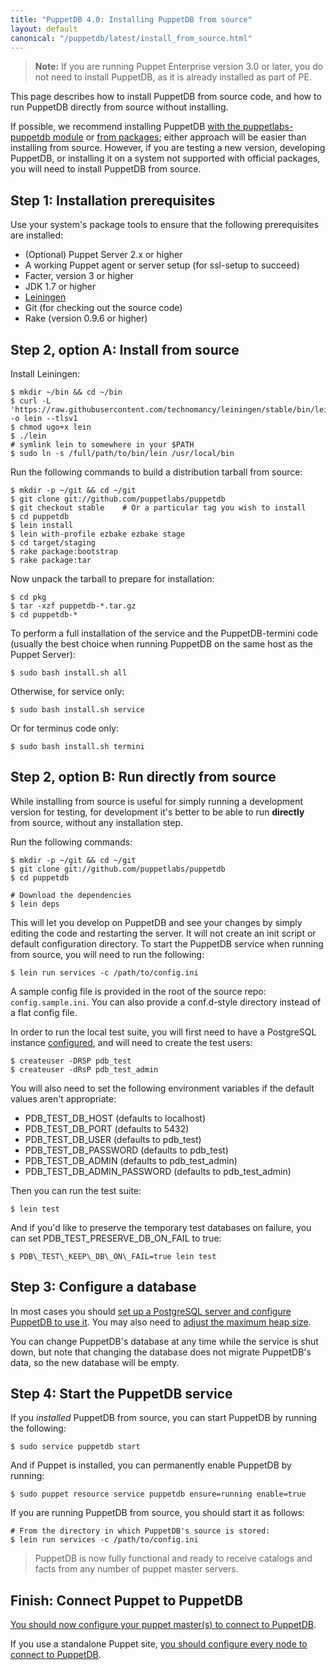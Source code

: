```yaml
---
title: "PuppetDB 4.0: Installing PuppetDB from source"
layout: default
canonical: "/puppetdb/latest/install_from_source.html"
---
```


[leiningen]: https://github.com/technomancy/leiningen#installation
[configure_postgres]: ./configure.html#using-postgresql
[configure_heap]: ./configure.html#configuring-the-java-heap-size
[module]: ./install_via_module.html
[packages]: ./install_from_packages.html

> **Note:** If you are running Puppet Enterprise version 3.0 or later, you do not need to install PuppetDB, as it is already installed as part of PE.

This page describes how to install PuppetDB from source code, and how to run PuppetDB directly from source without installing.

If possible, we recommend installing PuppetDB [with the puppetlabs-puppetdb module][module] or [from packages][packages]; either approach will be easier than installing from source. However, if you are testing a new version, developing PuppetDB, or installing it on a system not supported with official packages, you will need to install PuppetDB from source.

Step 1: Installation prerequisites
-----

Use your system's package tools to ensure that the following prerequisites are installed:

* (Optional) Puppet Server 2.x or higher
* A working Puppet agent or server setup (for ssl-setup to succeed)
* Facter, version 3 or higher
* JDK 1.7 or higher
* [Leiningen][]
* Git (for checking out the source code)
* Rake (version 0.9.6 or higher)

Step 2, option A: Install from source
-----

Install Leiningen:

    $ mkdir ~/bin && cd ~/bin
    $ curl -L 'https://raw.githubusercontent.com/technomancy/leiningen/stable/bin/lein' -o lein --tlsv1
    $ chmod ugo+x lein
    $ ./lein
    # symlink lein to somewhere in your $PATH
    $ sudo ln -s /full/path/to/bin/lein /usr/local/bin

Run the following commands to build a distribution tarball from source:

    $ mkdir -p ~/git && cd ~/git
    $ git clone git://github.com/puppetlabs/puppetdb
    $ git checkout stable    # Or a particular tag you wish to install
    $ cd puppetdb
    $ lein install
    $ lein with-profile ezbake ezbake stage
    $ cd target/staging
    $ rake package:bootstrap
    $ rake package:tar

Now unpack the tarball to prepare for installation:

    $ cd pkg
    $ tar -xzf puppetdb-*.tar.gz
    $ cd puppetdb-*

To perform a full installation of the service and the PuppetDB-termini code (usually the best choice when running PuppetDB on the same host as the Puppet Server):

    $ sudo bash install.sh all

Otherwise, for service only:

    $ sudo bash install.sh service

Or for terminus code only:

    $ sudo bash install.sh termini

Step 2, option B: Run directly from source
-----

While installing from source is useful for simply running a development version
for testing, for development it's better to be able to run **directly** from
source, without any installation step.

Run the following commands:

    $ mkdir -p ~/git && cd ~/git
    $ git clone git://github.com/puppetlabs/puppetdb
    $ cd puppetdb

    # Download the dependencies
    $ lein deps

This will let you develop on PuppetDB and see your changes by simply editing the code and restarting the server. It will not create an init script or default configuration directory. To start the PuppetDB service when running from source, you will need to run the following:

    $ lein run services -c /path/to/config.ini

A sample config file is provided in the root of the source repo: `config.sample.ini`. You can also provide a conf.d-style directory instead of a flat config file.

In order to run the local test suite, you will first need to have a
PostgreSQL instance [configured][configure_postgres], and will need to create the test users:

    $ createuser -DRSP pdb_test
    $ createuser -dRsP pdb_test_admin

You will also need to set the following environment variables if the
default values aren't appropriate:

  * PDB\_TEST\_DB\_HOST (defaults to localhost)
  * PDB\_TEST\_DB\_PORT (defaults to 5432)
  * PDB\_TEST\_DB\_USER (defaults to pdb\_test)
  * PDB\_TEST\_DB\_PASSWORD (defaults to pdb\_test)
  * PDB\_TEST\_DB\_ADMIN (defaults to pdb\_test\_admin)
  * PDB\_TEST\_DB\_ADMIN\_PASSWORD (defaults to pdb\_test\_admin)

Then you can run the test suite:

    $ lein test

And if you'd like to preserve the temporary test databases on failure,
you can set PDB\_TEST\_PRESERVE\_DB\_ON\_FAIL to true:

    $ PDB\_TEST\_KEEP\_DB\_ON\_FAIL=true lein test

Step 3: Configure a database
-----

In most cases you should [set up a PostgreSQL server and configure PuppetDB to use it][configure_postgres]. You may also need to [adjust the maximum heap size][configure_heap].

You can change PuppetDB's database at any time while the service is shut down, but note that changing the database does not migrate PuppetDB's data, so the new database will be empty.

Step 4: Start the PuppetDB service
-----

If you _installed_ PuppetDB from source, you can start PuppetDB by running the following:

    $ sudo service puppetdb start

And if Puppet is installed, you can permanently enable PuppetDB by running:

    $ sudo puppet resource service puppetdb ensure=running enable=true

If you are running PuppetDB from source, you should start it as follows:

    # From the directory in which PuppetDB's source is stored:
    $ lein run services -c /path/to/config.ini

> PuppetDB is now fully functional and ready to receive catalogs and facts from any number of puppet master servers.

Finish: Connect Puppet to PuppetDB
-----

[You should now configure your puppet master(s) to connect to PuppetDB](./connect_puppet_master.html).

If you use a standalone Puppet site, [you should configure every node to connect to PuppetDB](./connect_puppet_apply.html).
